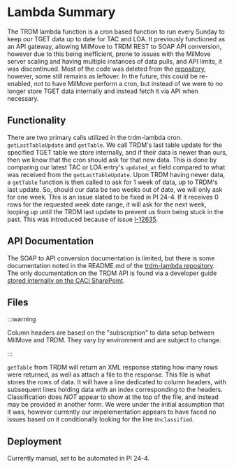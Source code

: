 # Lambda Summary

The TRDM lambda function is a cron based function to run every Sunday to keep our TGET data up to date for TAC and LOA. It previously functioned as an API gateway, allowing MilMove to TRDM REST to SOAP API conversion, however due to this being inefficient, prone to issues with the MilMove server scaling and having multiple instances of data pulls, and API limits, it was discontinued. Most of the code was deleted from the [repository](https://github.com/transcom/trdm-lambda), however, some still remains as leftover. In the future, this could be re-enabled, not to have MilMove perform a cron, but instead of we were to no longer store TGET data internally and instead fetch it via API when necessary.

## Functionality

There are two primary calls utilized in the trdm-lambda cron. `getLastTableUpdate` and `getTable`. We call TRDM's last table update for the specified TGET table we store internally, and if their data is newer than ours, then we know that the cron should ask for that new data. This is done by comparing our latest TAC or LOA entry's `updated_at` field compared to what was received from the `getLastTableUpdate`. Upon TRDM having newer data, a `getTable` function is then called to ask for 1 week of data, up to TRDM's last update. So, should our data be two weeks out of date, we will only ask for one week. This is an issue slated to be fixed in PI 24-4. If it receives 0 rows for the requested week date range, it will ask for the next week, looping up until the TRDM last update to prevent us from being stuck in the past. This was introduced because of issue [I-12635](https://www13.v1host.com/USTRANSCOM38/Issue.mvc/Summary?oidToken=Issue%3A921623).

## API Documentation

The SOAP to API conversion documentation is limited, but there is some documentation noted in the README.md of the [trdm-lambda repository](https://github.com/transcom/trdm-lambda). The only documentation on the TRDM API is found via a developer guide [stored internally on the CACI SharePoint](https://caci.sharepoint.us/sites/DPS/milmove/Shared%20Documents/Forms/AllItems.aspx?viewpath=%2Fsites%2FDPS%2Fmilmove%2FShared%20Documents&id=%2Fsites%2FDPS%2Fmilmove%2FShared%20Documents%2FMilMove%20Documents%2FTRDM&viewid=efcad058%2D1dd8%2D4b05%2D8212%2D56454a879e54).

## Files

:::warning

Column headers are based on the "subscription" to data setup between MilMove and TRDM. They vary by environment and are subject to change.

:::

`getTable` from TRDM will return an XML response stating how many rows were returned, as well as attach a file to the response. This file is what stores the rows of data. It will have a line dedicated to column headers, with subsequent lines holding data with an index corresponding to the headers. Classification does _NOT_ appear to show at the top of the file, and instead may be provided in another form. We were under the initial assumption that it was, however currently our impelementation appears to have faced no issues based on it conditionally looking for the line `Unclassified`.

## Deployment

Currently manual, set to be automated in PI 24-4.
